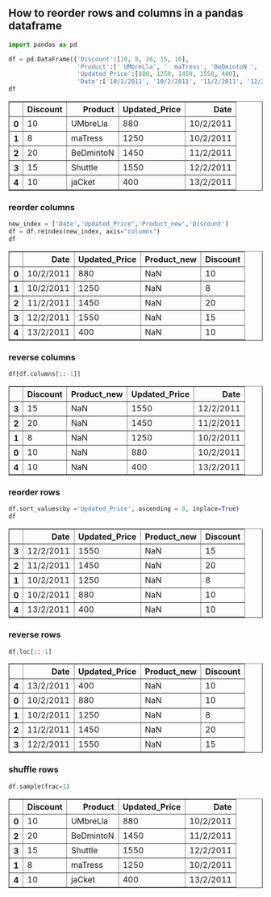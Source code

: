 ## How to reorder rows and columns in a pandas dataframe


```python
import pandas as pd
```


```python
df = pd.DataFrame({'Discount':[10, 8, 20, 15, 10],
                   'Product':[' UMbreLla', '  maTress', 'BeDmintoN ', 'Shuttle', 'jaCket  '],
                   'Updated_Price':[880, 1250, 1450, 1550, 400],
                   'Date':['10/2/2011', '10/2/2011', '11/2/2011', '12/2/2011', '13/2/2011']})
df
```




<div>
<style scoped>
    .dataframe tbody tr th:only-of-type {
        vertical-align: middle;
    }

    .dataframe tbody tr th {
        vertical-align: top;
    }

    .dataframe thead th {
        text-align: right;
    }
</style>
<table border="1" class="dataframe">
  <thead>
    <tr style="text-align: right;">
      <th></th>
      <th>Discount</th>
      <th>Product</th>
      <th>Updated_Price</th>
      <th>Date</th>
    </tr>
  </thead>
  <tbody>
    <tr>
      <th>0</th>
      <td>10</td>
      <td>UMbreLla</td>
      <td>880</td>
      <td>10/2/2011</td>
    </tr>
    <tr>
      <th>1</th>
      <td>8</td>
      <td>maTress</td>
      <td>1250</td>
      <td>10/2/2011</td>
    </tr>
    <tr>
      <th>2</th>
      <td>20</td>
      <td>BeDmintoN</td>
      <td>1450</td>
      <td>11/2/2011</td>
    </tr>
    <tr>
      <th>3</th>
      <td>15</td>
      <td>Shuttle</td>
      <td>1550</td>
      <td>12/2/2011</td>
    </tr>
    <tr>
      <th>4</th>
      <td>10</td>
      <td>jaCket</td>
      <td>400</td>
      <td>13/2/2011</td>
    </tr>
  </tbody>
</table>
</div>



### reorder columns


```python
new_index = ['Date','Updated_Price','Product_new','Discount']
df = df.reindex(new_index, axis="columns")
df
```




<div>
<style scoped>
    .dataframe tbody tr th:only-of-type {
        vertical-align: middle;
    }

    .dataframe tbody tr th {
        vertical-align: top;
    }

    .dataframe thead th {
        text-align: right;
    }
</style>
<table border="1" class="dataframe">
  <thead>
    <tr style="text-align: right;">
      <th></th>
      <th>Date</th>
      <th>Updated_Price</th>
      <th>Product_new</th>
      <th>Discount</th>
    </tr>
  </thead>
  <tbody>
    <tr>
      <th>0</th>
      <td>10/2/2011</td>
      <td>880</td>
      <td>NaN</td>
      <td>10</td>
    </tr>
    <tr>
      <th>1</th>
      <td>10/2/2011</td>
      <td>1250</td>
      <td>NaN</td>
      <td>8</td>
    </tr>
    <tr>
      <th>2</th>
      <td>11/2/2011</td>
      <td>1450</td>
      <td>NaN</td>
      <td>20</td>
    </tr>
    <tr>
      <th>3</th>
      <td>12/2/2011</td>
      <td>1550</td>
      <td>NaN</td>
      <td>15</td>
    </tr>
    <tr>
      <th>4</th>
      <td>13/2/2011</td>
      <td>400</td>
      <td>NaN</td>
      <td>10</td>
    </tr>
  </tbody>
</table>
</div>



### reverse columns


```python
df[df.columns[::-1]]
```




<div>
<style scoped>
    .dataframe tbody tr th:only-of-type {
        vertical-align: middle;
    }

    .dataframe tbody tr th {
        vertical-align: top;
    }

    .dataframe thead th {
        text-align: right;
    }
</style>
<table border="1" class="dataframe">
  <thead>
    <tr style="text-align: right;">
      <th></th>
      <th>Discount</th>
      <th>Product_new</th>
      <th>Updated_Price</th>
      <th>Date</th>
    </tr>
  </thead>
  <tbody>
    <tr>
      <th>3</th>
      <td>15</td>
      <td>NaN</td>
      <td>1550</td>
      <td>12/2/2011</td>
    </tr>
    <tr>
      <th>2</th>
      <td>20</td>
      <td>NaN</td>
      <td>1450</td>
      <td>11/2/2011</td>
    </tr>
    <tr>
      <th>1</th>
      <td>8</td>
      <td>NaN</td>
      <td>1250</td>
      <td>10/2/2011</td>
    </tr>
    <tr>
      <th>0</th>
      <td>10</td>
      <td>NaN</td>
      <td>880</td>
      <td>10/2/2011</td>
    </tr>
    <tr>
      <th>4</th>
      <td>10</td>
      <td>NaN</td>
      <td>400</td>
      <td>13/2/2011</td>
    </tr>
  </tbody>
</table>
</div>



### reorder rows


```python
df.sort_values(by ='Updated_Price', ascending = 0, inplace=True)
df
```




<div>
<style scoped>
    .dataframe tbody tr th:only-of-type {
        vertical-align: middle;
    }

    .dataframe tbody tr th {
        vertical-align: top;
    }

    .dataframe thead th {
        text-align: right;
    }
</style>
<table border="1" class="dataframe">
  <thead>
    <tr style="text-align: right;">
      <th></th>
      <th>Date</th>
      <th>Updated_Price</th>
      <th>Product_new</th>
      <th>Discount</th>
    </tr>
  </thead>
  <tbody>
    <tr>
      <th>3</th>
      <td>12/2/2011</td>
      <td>1550</td>
      <td>NaN</td>
      <td>15</td>
    </tr>
    <tr>
      <th>2</th>
      <td>11/2/2011</td>
      <td>1450</td>
      <td>NaN</td>
      <td>20</td>
    </tr>
    <tr>
      <th>1</th>
      <td>10/2/2011</td>
      <td>1250</td>
      <td>NaN</td>
      <td>8</td>
    </tr>
    <tr>
      <th>0</th>
      <td>10/2/2011</td>
      <td>880</td>
      <td>NaN</td>
      <td>10</td>
    </tr>
    <tr>
      <th>4</th>
      <td>13/2/2011</td>
      <td>400</td>
      <td>NaN</td>
      <td>10</td>
    </tr>
  </tbody>
</table>
</div>



### reverse rows


```python
df.loc[::-1]
```




<div>
<style scoped>
    .dataframe tbody tr th:only-of-type {
        vertical-align: middle;
    }

    .dataframe tbody tr th {
        vertical-align: top;
    }

    .dataframe thead th {
        text-align: right;
    }
</style>
<table border="1" class="dataframe">
  <thead>
    <tr style="text-align: right;">
      <th></th>
      <th>Date</th>
      <th>Updated_Price</th>
      <th>Product_new</th>
      <th>Discount</th>
    </tr>
  </thead>
  <tbody>
    <tr>
      <th>4</th>
      <td>13/2/2011</td>
      <td>400</td>
      <td>NaN</td>
      <td>10</td>
    </tr>
    <tr>
      <th>0</th>
      <td>10/2/2011</td>
      <td>880</td>
      <td>NaN</td>
      <td>10</td>
    </tr>
    <tr>
      <th>1</th>
      <td>10/2/2011</td>
      <td>1250</td>
      <td>NaN</td>
      <td>8</td>
    </tr>
    <tr>
      <th>2</th>
      <td>11/2/2011</td>
      <td>1450</td>
      <td>NaN</td>
      <td>20</td>
    </tr>
    <tr>
      <th>3</th>
      <td>12/2/2011</td>
      <td>1550</td>
      <td>NaN</td>
      <td>15</td>
    </tr>
  </tbody>
</table>
</div>



### shuffle rows


```python
df.sample(frac=1)
```




<div>
<style scoped>
    .dataframe tbody tr th:only-of-type {
        vertical-align: middle;
    }

    .dataframe tbody tr th {
        vertical-align: top;
    }

    .dataframe thead th {
        text-align: right;
    }
</style>
<table border="1" class="dataframe">
  <thead>
    <tr style="text-align: right;">
      <th></th>
      <th>Discount</th>
      <th>Product</th>
      <th>Updated_Price</th>
      <th>Date</th>
    </tr>
  </thead>
  <tbody>
    <tr>
      <th>0</th>
      <td>10</td>
      <td>UMbreLla</td>
      <td>880</td>
      <td>10/2/2011</td>
    </tr>
    <tr>
      <th>2</th>
      <td>20</td>
      <td>BeDmintoN</td>
      <td>1450</td>
      <td>11/2/2011</td>
    </tr>
    <tr>
      <th>3</th>
      <td>15</td>
      <td>Shuttle</td>
      <td>1550</td>
      <td>12/2/2011</td>
    </tr>
    <tr>
      <th>1</th>
      <td>8</td>
      <td>maTress</td>
      <td>1250</td>
      <td>10/2/2011</td>
    </tr>
    <tr>
      <th>4</th>
      <td>10</td>
      <td>jaCket</td>
      <td>400</td>
      <td>13/2/2011</td>
    </tr>
  </tbody>
</table>
</div>


